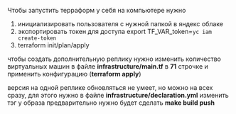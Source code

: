 Чтобы запустить терраформ у себя на компьютере нужно
1. инициализировать пользователя с нужной папкой в яндекс облаке
2. экспортировать токен для доступа export TF_VAR_token=`yc iam create-token`
3. terraform init/plan/apply


чтобы создать дополнительную реплику нужно изменить количество виртуальных машин в файле **infrastructure/main.tf** в **71** строчке и применить конфигурацию (**terraform apply**) 

версия на одной реплике обновляться не умеет, но можно на всех сразу, для этого нужно в файле **infrastructure/declaration.yml** изменить тэг у образа
предварительно нужно будет сделать **make build push**